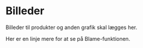 # Billeder

Billeder til produkter og anden grafik skal lægges her.

Her er en linje mere for at se på Blame-funktionen.
